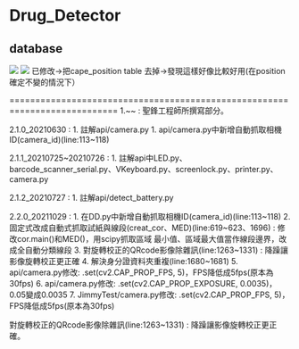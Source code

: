 # Drug_Detector
## database
![](https://i.imgur.com/hYHAqYF.png)
![](https://i.imgur.com/hvS2vLm.png)
已修改->把cape_position table 去掉->發現這樣好像比較好用(在position確定不變的情況下）



===========================================================================
1.~~ : 聖鋒工程師所撰寫部分。

2.1.0_20210630 : 
    1. 註解api/camera.py
    1. api/camera.py中新增自動抓取相機ID(camera_id)(line:113~118)
    
2.1.1_20210725~20210726 : 
    1. 註解api中LED.py、barcode_scanner_serial.py、VKeyboard.py、screenlock.py、printer.py、camera.py
    
2.1.2_20210727 : 
    1. 註解api/detect_battery.py

2.2.0_20211029 : 
    1. 在DD.py中新增自動抓取相機ID(camera_id)(line:113~118)
    2. 固定式改成自動式抓取試紙與線段(creat_cor、MED)(line:619~623、1696) : 修改cor.main()和MED()，用scipy抓取區域    最小值、區域最大值當作線段邊界，改成全自動分類線段
    3. 對旋轉校正的QRcode影像除雜訊(line:1263~1331) : 降躁讓影像旋轉校正更正確
    4. 解決身分證資料夾重複(line:1680~1681)
    5. api/camera.py修改: .set(cv2.CAP_PROP_FPS, 5)，FPS降低成5fps(原本為30fps)
    6. api/camera.py修改: .set(cv2.CAP_PROP_EXPOSURE, 0.0035)，0.05變成0.0035
    7. JimmyTest/camera.py修改: .set(cv2.CAP_PROP_FPS, 5)，FPS降低成5fps(原本為30fps)





對旋轉校正的QRcode影像除雜訊(line:1263~1331) : 降躁讓影像旋轉校正更正確。